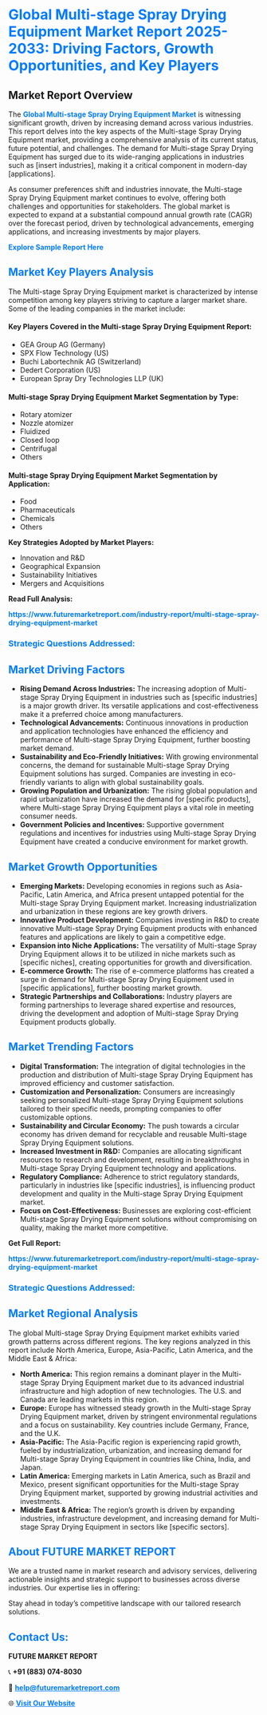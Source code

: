 <h1 style="color: #007BFF;">Global Multi-stage Spray Drying Equipment Market Report 2025-2033: Driving Factors, Growth Opportunities, and Key Players</h1>

<section id="overview">
<h2>Market Report Overview</h2>
<p>The <a href="https://www.futuremarketreport.com/industry-report/multi-stage-spray-drying-equipment-market" style="color: #007BFF; text-decoration: none;"><strong>Global Multi-stage Spray Drying Equipment Market</strong></a> is witnessing significant growth, driven by increasing demand across various industries. This report delves into the key aspects of the Multi-stage Spray Drying Equipment market, providing a comprehensive analysis of its current status, future potential, and challenges. The demand for Multi-stage Spray Drying Equipment has surged due to its wide-ranging applications in industries such as [insert industries], making it a critical component in modern-day [applications].</p>
<p>As consumer preferences shift and industries innovate, the Multi-stage Spray Drying Equipment market continues to evolve, offering both challenges and opportunities for stakeholders. The global market is expected to expand at a substantial compound annual growth rate (CAGR) over the forecast period, driven by technological advancements, emerging applications, and increasing investments by major players.</p>
</section>

<section id="overview">
<p><a href="https://www.futuremarketreport.com/request-sample/reportId=54552" style="color: #007BFF; text-decoration: none;"><strong>Explore Sample Report Here</strong></a></p>
</section>

<section id="key-players">
<h2 style="color: #007BFF;">Market Key Players Analysis</h2>
<p>The Multi-stage Spray Drying Equipment market is characterized by intense competition among key players striving to capture a larger market share. Some of the leading companies in the market include:</p>
<h4>Key Players Covered in the Multi-stage Spray Drying Equipment Report:</h4>
<ul><li>GEA Group AG (Germany)</li><li>SPX Flow Technology (US)</li><li>Buchi Labortechnik AG (Switzerland)</li><li>Dedert Corporation (US)</li><li>European Spray Dry Technologies LLP (UK)</li></ul>
<h4>Multi-stage Spray Drying Equipment Market Segmentation by Type:</h4>
<ul><li>Rotary atomizer</li><li>Nozzle atomizer</li><li>Fluidized</li><li>Closed loop</li><li>Centrifugal</li><li>Others</li></ul>

<h4>Multi-stage Spray Drying Equipment Market Segmentation by Application:</h4>
<ul><li>Food</li><li>Pharmaceuticals</li><li>Chemicals</li><li>Others</li></ul>
<p><strong>Key Strategies Adopted by Market Players:</strong></p>
<ul>
<li>Innovation and R&D</li>
<li>Geographical Expansion</li>
<li>Sustainability Initiatives</li>
<li>Mergers and Acquisitions</li>
</ul>
</section>

<section>
<p><strong>Read Full Analysis: </strong></p><a href="https://www.futuremarketreport.com/industry-report/multi-stage-spray-drying-equipment-market" style="color: #007BFF; text-decoration: none;"><strong>https://www.futuremarketreport.com/industry-report/multi-stage-spray-drying-equipment-market</strong></a>
<h3 style="color: #007BFF;">Strategic Questions Addressed:</h3>
</section>

<section id="driving-factors">
<h2 style="color: #007BFF;">Market Driving Factors</h2>
<ul>
<li><strong>Rising Demand Across Industries:</strong> The increasing adoption of Multi-stage Spray Drying Equipment in industries such as [specific industries] is a major growth driver. Its versatile applications and cost-effectiveness make it a preferred choice among manufacturers.</li>
<li><strong>Technological Advancements:</strong> Continuous innovations in production and application technologies have enhanced the efficiency and performance of Multi-stage Spray Drying Equipment, further boosting market demand.</li>
<li><strong>Sustainability and Eco-Friendly Initiatives:</strong> With growing environmental concerns, the demand for sustainable Multi-stage Spray Drying Equipment solutions has surged. Companies are investing in eco-friendly variants to align with global sustainability goals.</li>
<li><strong>Growing Population and Urbanization:</strong> The rising global population and rapid urbanization have increased the demand for [specific products], where Multi-stage Spray Drying Equipment plays a vital role in meeting consumer needs.</li>
<li><strong>Government Policies and Incentives:</strong> Supportive government regulations and incentives for industries using Multi-stage Spray Drying Equipment have created a conducive environment for market growth.</li>
</ul>
</section>

<section id="growth-opportunities">
<h2 style="color: #007BFF;">Market Growth Opportunities</h2>
<ul>
<li><strong>Emerging Markets:</strong> Developing economies in regions such as Asia-Pacific, Latin America, and Africa present untapped potential for the Multi-stage Spray Drying Equipment market. Increasing industrialization and urbanization in these regions are key growth drivers.</li>
<li><strong>Innovative Product Development:</strong> Companies investing in R&D to create innovative Multi-stage Spray Drying Equipment products with enhanced features and applications are likely to gain a competitive edge.</li>
<li><strong>Expansion into Niche Applications:</strong> The versatility of Multi-stage Spray Drying Equipment allows it to be utilized in niche markets such as [specific niches], creating opportunities for growth and diversification.</li>
<li><strong>E-commerce Growth:</strong> The rise of e-commerce platforms has created a surge in demand for Multi-stage Spray Drying Equipment used in [specific applications], further boosting market growth.</li>
<li><strong>Strategic Partnerships and Collaborations:</strong> Industry players are forming partnerships to leverage shared expertise and resources, driving the development and adoption of Multi-stage Spray Drying Equipment products globally.</li>
</ul>
</section>

<section id="trending-factors">
<h2 style="color: #007BFF;">Market Trending Factors</h2>
<ul>
<li><strong>Digital Transformation:</strong> The integration of digital technologies in the production and distribution of Multi-stage Spray Drying Equipment has improved efficiency and customer satisfaction.</li>
<li><strong>Customization and Personalization:</strong> Consumers are increasingly seeking personalized Multi-stage Spray Drying Equipment solutions tailored to their specific needs, prompting companies to offer customizable options.</li>
<li><strong>Sustainability and Circular Economy:</strong> The push towards a circular economy has driven demand for recyclable and reusable Multi-stage Spray Drying Equipment solutions.</li>
<li><strong>Increased Investment in R&D:</strong> Companies are allocating significant resources to research and development, resulting in breakthroughs in Multi-stage Spray Drying Equipment technology and applications.</li>
<li><strong>Regulatory Compliance:</strong> Adherence to strict regulatory standards, particularly in industries like [specific industries], is influencing product development and quality in the Multi-stage Spray Drying Equipment market.</li>
<li><strong>Focus on Cost-Effectiveness:</strong> Businesses are exploring cost-efficient Multi-stage Spray Drying Equipment solutions without compromising on quality, making the market more competitive.</li>
</ul>
</section>

<section>
<p><strong>Get Full Report: </strong></p><a href="https://www.futuremarketreport.com/industry-report/multi-stage-spray-drying-equipment-market" style="color: #007BFF; text-decoration: none;"><strong>https://www.futuremarketreport.com/industry-report/multi-stage-spray-drying-equipment-market</strong></a>
<h3 style="color: #007BFF;">Strategic Questions Addressed:</h3>
</section>


<section id="regional-analysis">
<h2 style="color: #007BFF;">Market Regional Analysis</h2>
<p>The global Multi-stage Spray Drying Equipment market exhibits varied growth patterns across different regions. The key regions analyzed in this report include North America, Europe, Asia-Pacific, Latin America, and the Middle East & Africa:</p>
<ul>
<li><strong>North America:</strong> This region remains a dominant player in the Multi-stage Spray Drying Equipment market due to its advanced industrial infrastructure and high adoption of new technologies. The U.S. and Canada are leading markets in this region.</li>
<li><strong>Europe:</strong> Europe has witnessed steady growth in the Multi-stage Spray Drying Equipment market, driven by stringent environmental regulations and a focus on sustainability. Key countries include Germany, France, and the U.K.</li>
<li><strong>Asia-Pacific:</strong> The Asia-Pacific region is experiencing rapid growth, fueled by industrialization, urbanization, and increasing demand for Multi-stage Spray Drying Equipment in countries like China, India, and Japan.</li>
<li><strong>Latin America:</strong> Emerging markets in Latin America, such as Brazil and Mexico, present significant opportunities for the Multi-stage Spray Drying Equipment market, supported by growing industrial activities and investments.</li>
<li><strong>Middle East & Africa:</strong> The region’s growth is driven by expanding industries, infrastructure development, and increasing demand for Multi-stage Spray Drying Equipment in sectors like [specific sectors].</li>
</ul>
</section>

<footer>
<h2 style="color: #007BFF;">About FUTURE MARKET REPORT</h2>
<p>We are a trusted name in market research and advisory services, delivering actionable insights and strategic support to businesses across diverse industries. Our expertise lies in offering:</p>

<p>Stay ahead in today’s competitive landscape with our tailored research solutions.</p>

<h2 style="color: #007BFF;">Contact Us:</h2>
<p><strong>FUTURE MARKET REPORT</strong></p>
<p>📞 <strong>+91 (883) 074-8030</strong></p>
<p>📧 <strong><a href="mailto:help@futuremarketreport.com" style="color: #007BFF;">help@futuremarketreport.com</a></strong></p>
<p>🌐 <strong><a href="https://www.futuremarketreport.com/" style="color: #007BFF;">Visit Our Website</a></strong></p>
</footer>